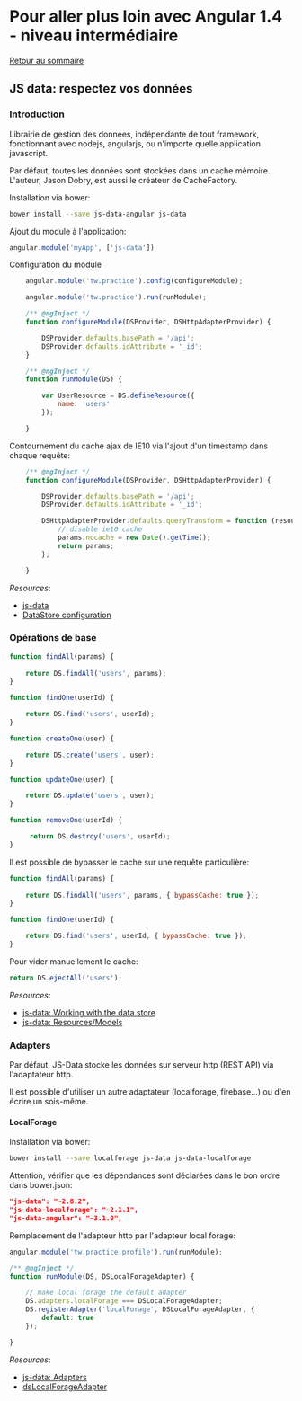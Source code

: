 # Pour aller plus loin avec Angular 1.4 - niveau intermédiaire

[Retour au sommaire](02.00.angular-intermediate.documentation-fr.md)

## JS data: respectez vos données

### Introduction

Librairie de gestion des données, indépendante de tout framework, fonctionnant avec nodejs, angularjs, ou n'importe quelle application javascript.

Par défaut, toutes les données sont stockées dans un cache mémoire. L'auteur, Jason Dobry, est aussi le créateur de CacheFactory. 

Installation via bower:

``` bash
bower install --save js-data-angular js-data
```

Ajout du module à l'application:
``` js
angular.module('myApp', ['js-data'])
```

Configuration du module
``` js
    angular.module('tw.practice').config(configureModule);

    angular.module('tw.practice').run(runModule);

    /** @ngInject */
    function configureModule(DSProvider, DSHttpAdapterProvider) {

        DSProvider.defaults.basePath = '/api';
        DSProvider.defaults.idAttribute = '_id';
    }

    /** @ngInject */
    function runModule(DS) {

        var UserResource = DS.defineResource({
            name: 'users'
        });

    }
```

Contournement du cache ajax de IE10 via l'ajout d'un timestamp dans chaque requête:

``` js
    /** @ngInject */
    function configureModule(DSProvider, DSHttpAdapterProvider) {

        DSProvider.defaults.basePath = '/api';
        DSProvider.defaults.idAttribute = '_id';

        DSHttpAdapterProvider.defaults.queryTransform = function (resource, params) {
            // disable ie10 cache
            params.nocache = new Date().getTime();
            return params;
        };

    }
```

*Resources*:

* [js-data](http://www.js-data.io)
* [DataStore configuration](http://www.js-data.io/v2.8/docs/dsdefaults)


### Opérations de base

``` js
function findAll(params) {
            
    return DS.findAll('users', params);
}

function findOne(userId) {

    return DS.find('users', userId);
}

function createOne(user) {

    return DS.create('users', user);
}

function updateOne(user) {

    return DS.update('users', user);
}

function removeOne(userId) {

     return DS.destroy('users', userId);
}
```

Il est possible de bypasser le cache sur une requête particulière:

``` js
function findAll(params) {
            
    return DS.findAll('users', params, { bypassCache: true });
}

function findOne(userId) {

    return DS.find('users', userId, { bypassCache: true });
}

```

Pour vider manuellement le cache:

``` js
return DS.ejectAll('users');
```

*Resources*:

* [js-data: Working with the data store](http://www.js-data.io/v2.8/docs/working-with-the-data-store)
* [js-data: Resources/Models](http://www.js-data.io/docs/resources)


### Adapters

Par défaut, JS-Data stocke les données sur serveur http (REST API) via l'adaptateur http.

Il est possible d'utiliser un autre adaptateur (localforage, firebase...) ou d'en écrire un sois-même.

#### LocalForage

Installation via bower:
``` bash
bower install --save localforage js-data js-data-localforage
```

Attention, vérifier que les dépendances sont déclarées dans le bon ordre dans bower.json:

``` json
"js-data": "~2.8.2",
"js-data-localforage": "~2.1.1",
"js-data-angular": "~3.1.0",
``` 

Remplacement de l'adapteur http par l'adapteur local forage:

``` js
angular.module('tw.practice.profile').run(runModule);

/** @ngInject */
function runModule(DS, DSLocalForageAdapter) {

    // make local forage the default adapter
    DS.adapters.localForage === DSLocalForageAdapter;
    DS.registerAdapter('localForage', DSLocalForageAdapter, {
        default: true
    });

}
```


*Resources*:

* [js-data: Adapters](http://www.js-data.io/docs/working-with-adapters)
* [dsLocalForageAdapter](http://www.js-data.io/v2.8/docs/dslocalforageadapter)

